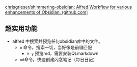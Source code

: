 

[chrisgrieser/shimmering-obsidian: Alfred Workflow for various enhancements of Obsidian. (github.com)](https://github.com/chrisgrieser/shimmering-obsidian)

## 超实用功能

- alfred 中搜索并预览任何obsidian库中的文件。
	- `o` 命令，搜索一切，当好像是前缀匹配
		- `⌘ y` 预览md，需要安装QLmarkdown
	- `od`命令，快速创建闪念笔记（每日日记）
